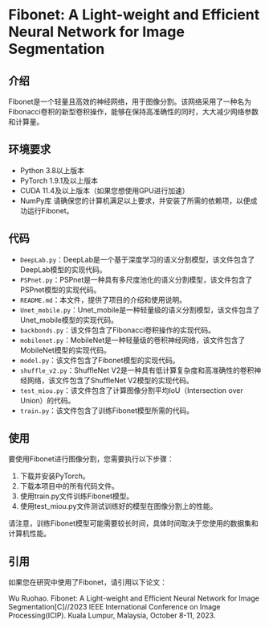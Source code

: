 # Fibonet: A Light-weight and Efficient Neural Network for Image Segmentation

## 介绍

Fibonet是一个轻量且高效的神经网络，用于图像分割。该网络采用了一种名为Fibonacci卷积的新型卷积操作，能够在保持高准确性的同时，大大减少网络参数和计算量。
## 环境要求
- Python 3.8以上版本
- PyTorch 1.9.1及以上版本
- CUDA 11.4及以上版本（如果您想使用GPU进行加速）
- NumPy库
请确保您的计算机满足以上要求，并安装了所需的依赖项，以便成功运行Fibonet。
## 代码

- `DeepLab.py`：DeepLab是一个基于深度学习的语义分割模型，该文件包含了DeepLab模型的实现代码。
- `PSPnet.py`：PSPnet是一种具有多尺度池化的语义分割模型，该文件包含了PSPnet模型的实现代码。
- `README.md`：本文件，提供了项目的介绍和使用说明。
- `Unet_mobile.py`：Unet_mobile是一种轻量级的语义分割模型，该文件包含了Unet_mobile模型的实现代码。
- `backbonds.py`：该文件包含了Fibonacci卷积操作的实现代码。
- `mobilenet.py`：MobileNet是一种轻量级的卷积神经网络，该文件包含了MobileNet模型的实现代码。
- `model.py`：该文件包含了Fibonet模型的实现代码。
- `shuffle_v2.py`：ShuffleNet V2是一种具有低计算复杂度和高准确性的卷积神经网络，该文件包含了ShuffleNet V2模型的实现代码。
- `test_miou.py`：该文件包含了计算图像分割平均IoU（Intersection over Union）的代码。
- `train.py`：该文件包含了训练Fibonet模型所需的代码。

## 使用

要使用Fibonet进行图像分割，您需要执行以下步骤：

1. 下载并安装PyTorch。
2. 下载本项目中的所有代码文件。
3. 使用train.py文件训练Fibonet模型。
4. 使用test_miou.py文件测试训练好的模型在图像分割上的性能。

请注意，训练Fibonet模型可能需要较长时间，具体时间取决于您使用的数据集和计算机性能。

## 引用

如果您在研究中使用了Fibonet，请引用以下论文：

Wu Ruohao. Fibonet: A Light-weight and Efficient Neural Network for Image Segmentation[C]//2023 IEEE International Conference on Image Processing(ICIP). Kuala Lumpur, Malaysia, October 8-11, 2023.
